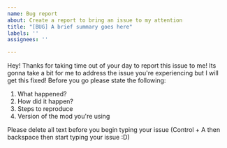 ```yaml
---
name: Bug report
about: Create a report to bring an issue to my attention
title: "[BUG] A brief summary goes here"
labels: ''
assignees: ''

---
```


Hey! Thanks for taking time out of your day to report this issue to me! Its gonna take a bit for me to address the issue you're experiencing but I will get this fixed! Before you go please state the following:
1. What happened?
2. How did it happen?
3. Steps to reproduce
4. Version of the mod you're using

Please delete all text before you begin typing your issue (Control + A then backspace then start typing your issue :D)
